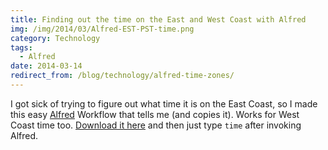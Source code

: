 ```yaml
---
title: Finding out the time on the East and West Coast with Alfred
img: /img/2014/03/Alfred-EST-PST-time.png
category: Technology
tags:
  - Alfred
date: 2014-03-14
redirect_from: /blog/technology/alfred-time-zones/
---
```

I got sick of trying to figure out what time it is on the East Coast, so I made this easy [Alfred](http://alfredapp.com) Workflow that tells me (and copies it). Works for West Coast time too. [Download it here](/utilities/alfred/time-tools/Time-Tools.alfredworkflow) and then just type `time` after invoking Alfred.

